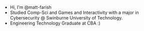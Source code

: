 - Hi, I’m @matt-farish
- Studied Comp-Sci and Games and Interactivity with a major in Cybersecurity @ Swinburne University of Technology.
- Engineering Technology Graduate at CBA :)



<!---
matt-farish/matt-farish is a ✨ special ✨ repository because its `README.md` (this file) appears on your GitHub profile.
You can click the Preview link to take a look at your changes.
--->
